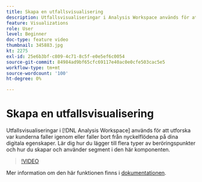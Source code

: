```yaml
---
title: Skapa en utfallsvisualisering
description: Utfallsvisualiseringar i Analysis Workspace används för att utforska var kunderna faller igenom eller faller ifrån nyckelflödena på era digitala resurser. Lär dig hur du lägger till flera typer av beröringspunkter och hur du skapar och använder segment i den här komponenten.
feature: Visualizations
role: User
level: Beginner
doc-type: feature video
thumbnail: 345883.jpg
kt: 2275
exl-id: 25e6b3bf-c809-4c71-8c5f-e0e5ef6c0054
source-git-commit: 84984ad9bf65cfc69117e40ac0e0cfe503cac5e5
workflow-type: tm+mt
source-wordcount: '100'
ht-degree: 0%

---
```


# Skapa en utfallsvisualisering

Utfallsvisualiseringar i [!DNL Analysis Workspace] används för att utforska var kunderna faller igenom eller faller bort från nyckelflödena på dina digitala egenskaper. Lär dig hur du lägger till flera typer av beröringspunkter och hur du skapar och använder segment i den här komponenten.

>[!VIDEO](https://video.tv.adobe.com/v/345883/?quality=12&learn=on)

Mer information om den här funktionen finns i [dokumentationen](https://experienceleague.adobe.com/docs/analytics/analyze/analysis-workspace/visualizations/fallout/fallout-flow.html?lang=sv-SE).

